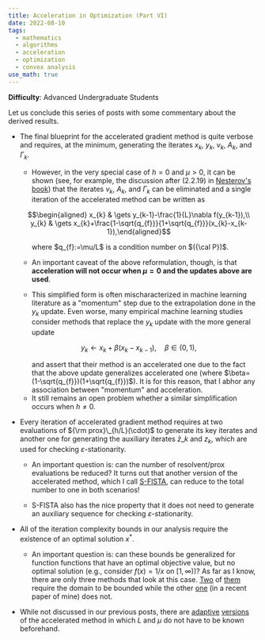 ```yaml
---
title: Acceleration in Optimization (Part VI)
date: 2022-08-10
tags: 
  - mathematics
  - algorithms
  - acceleration
  - optimization
  - convex analysis
use_math: true
---
```


**Difficulty**: Advanced Undergraduate Students  

Let us conclude this series of posts with some commentary about the derived results.

-   The final blueprint for the accelerated gradient method is quite verbose and requires, at the minimum, generating the iterates $x_{k}$, $y_{k}$, $v_{k}$, $A_{k}$, and $\Gamma_{k}$.

    -   However, in the very special case of $h=0$ and $\mu>0$, it can be shown (see, for example, the discussion after (2.2.19) in [Nesterov's book](https://link.springer.com/content/pdf/10.1007/978-3-319-91578-4.pdf)) that the iterates $v_{k}$, $A_{k}$, and $\Gamma_{k}$ can be eliminated and a single iteration of the accelerated method can be written as 
    
    $$\begin{aligned}
        x_{k} & \gets y_{k-1}-\frac{1}{L}\nabla f(y_{k-1}),\\
        y_{k} & \gets x_{k}+\frac{1-\sqrt{q_{f}}}{1+\sqrt{q_{f}}}(x_{k}-x_{k-1}),\end{aligned}$$ 
        
       <ul>where $q_{f}:=\mu/L$ is a condition number on $({\cal P})$.</ul>

    -   An important caveat of the above reformulation, though, is that **acceleration will not occur when $\mu=0$ and the updates above are used**.

    -   This simplified form is often mischaracterized in machine learning literature as a "momentum" step due to the extrapolation done in the $y_{k}$ update. Even worse, many empirical machine learning studies consider methods that replace the $y_{k}$ update with the more general update 
    
    $$y_{k}\gets x_{k}+\beta(x_{k}-x_{k-1}),\quad\beta\in(0,1),$$ 
    
    <ul>and assert that their method is an accelerated one due to the fact that the above update generalizes accelerated one (where $\beta=(1-\sqrt{q_{f}})(1+\sqrt{q_{f}})$). It is for this reason, that I abhor any association between "momentum" and acceleration.</ul>

    -   It still remains an open problem whether a similar simplification occurs when $h\neq0$.

-   Every iteration of accelerated gradient method requires at two evaluations of ${\rm prox}\_{h/L}(\cdot)$ to generate its key iterates and another one for generating the auxiliary iterates $\bar{z}\_{k}$ and $z_{k}$, which are used for checking $\varepsilon$-stationarity.

    -   An important question is: can the number of resolvent/prox evaluations be reduced? It turns out that another version of the accelerated method, which I call [S-FISTA](../files/publications/fista.pdf), can reduce to the total number to one in both scenarios!

    -   S-FISTA also has the nice property that it does not need to generate an auxiliary sequence for checking $\varepsilon$-stationarity.

-   All of the iteration complexity bounds in our analysis require the existence of an optimal solution $x^{*}$.

    -   An important question is: can these bounds be generalized for function functions that have an optimal objective value, but no optimal solution (e.g., consider $f(x)=1/x$ on $[1,\infty)$)? As far as I know, there are only three methods that look at this case. [Two](https://arxiv.org/abs/1905.07010) of [them](https://arxiv.org/abs/2008.09911) require the domain to be bounded while the other [one](../files/publications/apd.pdf) (in a recent paper of mine) does not.

-   While not discussed in our previous posts, there are [adaptive](https://link.springer.com/content/pdf/10.1007/978-3-319-91578-4.pdf) [versions](../files/publications/apd.pdf) of the accelerated method in which $L$ and $\mu$ do not have to be known beforehand.
